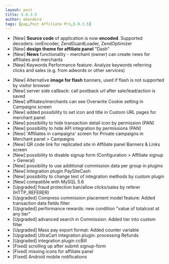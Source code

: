 ```yaml
---
layout: post
title: 5.0.3.5
author: mkendera
tags: [pap,Post Affiliate Pro,5.0.3.5]
---
```


- [New] <strong>Source code</strong> of application is now <strong>encoded</strong>. Supported decoders: ionEncoder, ZendGuardLoader, ZendOptimizer
- [New] <strong>design theme for affiliate panel</strong> "Dash"
- [New] <strong>News </strong>functionality - merchant (owner) can create news for affiliates and merchants
- [New] Keywords Performance feature: Analyze keywords referring clicks and sales (e.g. from adwords or other services)

<!--more-->

- [New] Alternative <strong>image for flash</strong> banners, used if flash is not supported by visitor browser
- [New] server side callback: call postback url after sale/lead/action is saved
- [New] affiliates/merchants can see Overwrite Cookie setting in Campaigns screen
- [New] added possibility to set icon and title in Custom URL pages for merchant panel
- [New] possibility to hide transaction detail icon by permission (PAN)
- [New] possibility to hide API integration by permissions (PAN)
- [New] 'Affiliates in campaigns' screen for Private campaigns in Merchant panel &gt; Campaigns
- [New] QR code link for replicated site in Affiliate panel Banners &amp; Links screen
- [New] possibility to disable signup form (Configuration &gt; Affiliate signup &gt; General)
- [New] possibility to use additional commission data per group in plugins
- [New] Integration plugin PaySiteCash
- [New] possibility to change text of integration methods by custom plugin
- [New] compatible with MySQL 5.6
- [Upgraded] fraud protection ban/allow clicks/sales by referer (HTTP_REFERER)
- [Upgraded] Compress commission placement model feature: Added transaction data fields filter
- [Upgraded] performance rewards: new condition "value of totalcost at any tier"
- [Upgraded] advanced search in Commission: Added tier into custom filter
- [Upgraded] Mass pay export format: Added counter variable
- [Upgraded] UltraCart integration plugin: processing Refunds
- [Upgraded] integration plugin ccBill
- [Fixed] scrolling up after submit signup-form
- [Fixed] missing icons for affiliate panel
- [Fixed] Android mobile notifications
